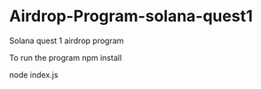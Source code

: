 # Airdrop-Program-solana-quest1
Solana quest 1 airdrop program

To run the program
npm install

node index.js
